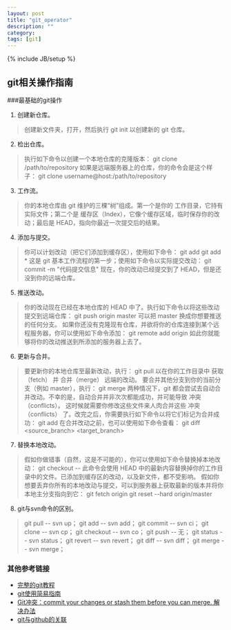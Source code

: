 ```yaml
---
layout: post
title: "git_operator"
description: ""
category: 
tags: [git]
---
```

{% include JB/setup %}

## git相关操作指南

###最基础的git操作
1. 创建新仓库。
> 创建新文件夹，打开，然后执行 git init 以创建新的 git 仓库。
2. 检出仓库。
> 执行如下命令以创建一个本地仓库的克隆版本：
git clone /path/to/repository 
如果是远端服务器上的仓库，你的命令会是这个样子：
git clone username@host:/path/to/repository
3. 工作流。
>你的本地仓库由 git 维护的三棵“树”组成。第一个是你的 工作目录，它持有实际文件；第二个是 缓存区（Index），它像个缓存区域，临时保存你的改动；最后是 HEAD，指向你最近一次提交后的结果。
4. 添加与提交。
>你可以计划改动（把它们添加到缓存区），使用如下命令：
git add <filename>
git add *
这是 git 基本工作流程的第一步；使用如下命令以实际提交改动：
git commit -m "代码提交信息"
现在，你的改动已经提交到了 HEAD，但是还没到你的远端仓库。
5. 推送改动。
> 你的改动现在已经在本地仓库的 HEAD 中了。执行如下命令以将这些改动提交到远端仓库：
git push origin master
可以把 master 换成你想要推送的任何分支。
如果你还没有克隆现有仓库，并欲将你的仓库连接到某个远程服务器，你可以使用如下命令添加：
git remote add origin <server>
如此你就能够将你的改动推送到所添加的服务器上去了。



6. 更新与合并。
> 要更新你的本地仓库至最新改动，执行：
git pull
以在你的工作目录中 获取（fetch） 并 合并（merge） 远端的改动。
要合并其他分支到你的当前分支（例如 master），执行：
git merge <branch>
两种情况下，git 都会尝试去自动合并改动。不幸的是，自动合并并非次次都能成功，并可能导致 冲突（conflicts）。 这时候就需要你修改这些文件来人肉合并这些 冲突（conflicts） 了。改完之后，你需要执行如下命令以将它们标记为合并成功：
git add <filename>
在合并改动之前，也可以使用如下命令查看：
git diff <source_branch> <target_branch>

7. 替换本地改动。
> 假如你做错事（自然，这是不可能的），你可以使用如下命令替换掉本地改动：
git checkout -- <filename>
此命令会使用 HEAD 中的最新内容替换掉你的工作目录中的文件。已添加到缓存区的改动，以及新文件，都不受影响。
假如你想要丢弃你所有的本地改动与提交，可以到服务器上获取最新的版本并将你本地主分支指向到它：
git fetch origin
git reset --hard origin/master

8. git与svn命令的区别。
> git pull -- svn up；
> git add -- svn add；
> git commit -- svn ci；
> git clone -- svn cp；
> git checkout -- svn co；
> git push -- 无；
> git status -- svn status；
> git revert -- svn revert；
> git diff --  svn diff；
> git merge -- svn merge；



### 其他参考链接

- [完整的git教程](http://www.liaoxuefeng.com/wiki/0013739516305929606dd18361248578c67b8067c8c017b000)
- [git使用简易指南](http://www.bootcss.com/p/git-guide/)
- [Git冲突：commit your changes or stash them before you can merge. 解决办法](http://www.letuknowit.com/post/144.html)
- [git与github的关联](http://blog.csdn.net/authorzhh/article/details/7533086)
